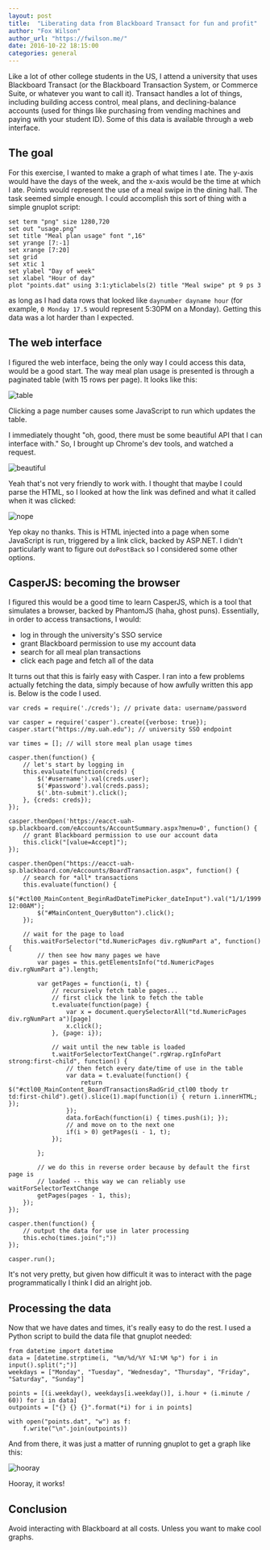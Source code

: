 ```yaml
---
layout: post
title:  "Liberating data from Blackboard Transact for fun and profit"
author: "Fox Wilson"
author_url: "https://fwilson.me/"
date: 2016-10-22 18:15:00
categories: general
---
```


Like a lot of other college students in the US, I attend a university that uses
Blackboard Transact (or the Blackboard Transaction System, or Commerce Suite, or
whatever you want to call it). Transact handles a lot of things, including
building access control, meal plans, and declining-balance accounts (used for
things like purchasing from vending machines and paying with your student ID).
Some of this data is available through a web interface.

## The goal

For this exercise, I wanted to make a graph of what times I ate. The y-axis
would have the days of the week, and the x-axis would be the time at which I
ate. Points would represent the use of a meal swipe in the dining hall. The task
seemed simple enough. I could accomplish this sort of thing with a simple
gnuplot script:

```
set term "png" size 1280,720
set out "usage.png"
set title "Meal plan usage" font ",16"
set yrange [7:-1]
set xrange [7:20]
set grid
set xtic 1
set ylabel "Day of week"
set xlabel "Hour of day"
plot "points.dat" using 3:1:yticlabels(2) title "Meal swipe" pt 9 ps 3
```

as long as I had data rows that looked like `daynumber dayname hour` (for
example, `0 Monday 17.5` would represent 5:30PM on a Monday). Getting this data
was a lot harder than I expected.

## The web interface

I figured the web interface, being the only way I could access this data, would
be a good start. The way meal plan usage is presented is through a paginated
table (with 15 rows per page). It looks like this:

![table](https://i.imgur.com/3b9dGQN.png)

Clicking a page number causes some JavaScript to run which updates the table.

I immediately thought "oh, good, there must be some beautiful API that I can
interface with." So, I brought up Chrome's dev tools, and watched a request.

![beautiful](https://i.imgur.com/xOjVqgH.png)

Yeah that's not very friendly to work with. I thought that maybe I could parse
the HTML, so I looked at how the link was defined and what it called when it was
clicked:

![nope](https://i.imgur.com/GxSA54o.png)

Yep okay no thanks. This is HTML injected into a page when some JavaScript is
run, triggered by a link click, backed by ASP.NET. I didn't particularly want to
figure out `doPostBack` so I considered some other options.

## CasperJS: becoming the browser

I figured this would be a good time to learn CasperJS, which is a tool that
simulates a browser, backed by PhantomJS (haha, ghost puns). Essentially, in
order to access transactions, I would:

- log in through the university's SSO service
- grant Blackboard permission to use my account data
- search for all meal plan transactions
- click each page and fetch all of the data

It turns out that this is fairly easy with Casper. I ran into a few problems
actually fetching the data, simply because of how awfully written this app is.
Below is the code I used.

```
var creds = require('./creds'); // private data: username/password

var casper = require('casper').create({verbose: true});
casper.start("https://my.uah.edu"); // university SSO endpoint

var times = []; // will store meal plan usage times

casper.then(function() {
    // let's start by logging in
    this.evaluate(function(creds) {
        $('#username').val(creds.user);
        $('#password').val(creds.pass);
        $('.btn-submit').click();
    }, {creds: creds});
});

casper.thenOpen('https://eacct-uah-sp.blackboard.com/eAccounts/AccountSummary.aspx?menu=0', function() {
    // grant Blackboard permission to use our account data
    this.click("[value=Accept]");
});

casper.thenOpen("https://eacct-uah-sp.blackboard.com/eAccounts/BoardTransaction.aspx", function() {
    // search for *all* transactions
    this.evaluate(function() {
        $("#ctl00_MainContent_BeginRadDateTimePicker_dateInput").val("1/1/1999 12:00AM");
        $("#MainContent_QueryButton").click();
    });

    // wait for the page to load
    this.waitForSelector("td.NumericPages div.rgNumPart a", function() {
        // then see how many pages we have
        var pages = this.getElementsInfo("td.NumericPages div.rgNumPart a").length;

        var getPages = function(i, t) {
            // recursively fetch table pages...
            // first click the link to fetch the table
            t.evaluate(function(page) {
                var x = document.querySelectorAll("td.NumericPages div.rgNumPart a")[page]
                x.click();
            }, {page: i});

            // wait until the new table is loaded
            t.waitForSelectorTextChange(".rgWrap.rgInfoPart strong:first-child", function() {
                // then fetch every date/time of use in the table
                var data = t.evaluate(function() {
                    return $("#ctl00_MainContent_BoardTransactionsRadGrid_ctl00 tbody tr td:first-child").get().slice(1).map(function(i) { return i.innerHTML; });
                });
                data.forEach(function(i) { times.push(i); });
                // and move on to the next one
                if(i > 0) getPages(i - 1, t);
            });

        };

        // we do this in reverse order because by default the first page is
        // loaded -- this way we can reliably use waitForSelectorTextChange
        getPages(pages - 1, this);
    });
});

casper.then(function() {
    // output the data for use in later processing
    this.echo(times.join(";"))
});

casper.run();
```

It's not very pretty, but given how difficult it was to interact with the page
programmatically I think I did an alright job.

## Processing the data

Now that we have dates and times, it's really easy to do the rest. I used a
Python script to build the data file that gnuplot needed:

```
from datetime import datetime
data = [datetime.strptime(i, "%m/%d/%Y %I:%M %p") for i in input().split(";")]
weekdays = ["Monday", "Tuesday", "Wednesday", "Thursday", "Friday", "Saturday", "Sunday"]

points = [(i.weekday(), weekdays[i.weekday()], i.hour + (i.minute / 60)) for i in data]
outpoints = ["{} {} {}".format(*i) for i in points]

with open("points.dat", "w") as f:
    f.write("\n".join(outpoints))
```

And from there, it was just a matter of running gnuplot to get a graph like
this:

![hooray](https://i.imgur.com/zc2k5KL.png)

Hooray, it works!

## Conclusion

Avoid interacting with Blackboard at all costs. Unless you want to make cool graphs.
